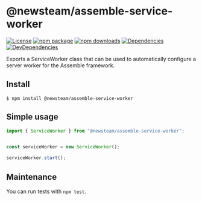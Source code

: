 # @newsteam/assemble-service-worker

[![License](https://img.shields.io/npm/l/@newsteam/assemble-service-worker.svg)](https://github.com/feight/packages/blob/master/LICENSE)
[![npm package](https://img.shields.io/npm/v/@newsteam/assemble-service-worker/latest.svg)](https://www.npmjs.com/package/@newsteam/assemble-service-worker)
[![npm downloads](https://img.shields.io/npm/dm/@newsteam/assemble-service-worker.svg)](https://www.npmjs.com/package/@newsteam/assemble-service-worker)
[![Dependencies](https://img.shields.io/david/feight/packages.svg?path=packages%2Futils)](https://david-dm.org/feight/packages?path=packages/assemble-service-worker)
[![DevDependencies](https://img.shields.io/david/feight/packages.svg?path=packages%2Futils)](https://david-dm.org/feight/packages?type=dev&path=packages/assemble-service-worker)

Exports a ServiceWorker class that can be used to automatically configure a server worker for the Assemble framework.

## Install

```
$ npm install @newsteam/assemble-service-worker
```
## Simple usage

```js
import { ServiceWorker } from "@newsteam/assemble-service-worker";


const serviceWorker = new ServiceWorker();

serviceWorker.start();

```
## Maintenance

You can run tests with `npm test`.
